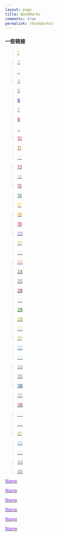```yaml
---
layout: page
title: BookMarks
comments: true
permalink: /bookmarks/
---
```


### 一些链接

>   <a href="/" target="_blank" rel="noopener"><font color="#a8bb19"> 1 </font> </a>

>   <a href="/" target="_blank" rel="noopener"><font color="#7cb9e8"> 2 </font> </a>

>   <a href="/" target="_blank" rel="noopener"><font color="#c9ffe5"> 3 </font> </a>

>   <a href="/" target="_blank" rel="noopener"><font color="#b284be"> 4 </font> </a>

>   <a href="/" target="_blank" rel="noopener"><font color="#5d8aa8"> 5 </font> </a>

>   <a href="/" target="_blank" rel="noopener"><font color="#00308f"> 6 </font> </a>

>   <a href="/" target="_blank" rel="noopener"><font color="#72a0c1"> 7 </font> </a>

>   <a href="/" target="_blank" rel="noopener"><font color="#a32638"> 8 </font> </a>

>   <a href="/" target="_blank" rel="noopener"><font color="#f0f8ff"> 9 </font> </a>

>   <a href="/" target="_blank" rel="noopener"><font color="#e32636"> 10 </font> </a>

>   <a href="/" target="_blank" rel="noopener"><font color="#c46210"> 11 </font> </a>

>   <a href="/" target="_blank" rel="noopener"><font color="#efdecd"> 12 </font> </a>

>   <a href="/" target="_blank" rel="noopener"><font color="#9f2b68"> 13 </font> </a>

>   <a href="/" target="_blank" rel="noopener"><font color="#f19cbb"> 14 </font> </a>

>   <a href="/" target="_blank" rel="noopener"><font color="#ab274f"> 15 </font> </a>

>   <a href="/" target="_blank" rel="noopener"><font color="#3b7a57"> 16 </font> </a>

>   <a href="/" target="_blank" rel="noopener"><font color="#ffbf00"> 17 </font> </a>

>   <a href="/" target="_blank" rel="noopener"><font color="#ff7e00"> 18 </font> </a>

>   <a href="/" target="_blank" rel="noopener"><font color="#ff033e"> 19 </font> </a>

>   <a href="/" target="_blank" rel="noopener"><font color="#9966cc"> 20 </font> </a>

>   <a href="/" target="_blank" rel="noopener"><font color="#a4c639"> 21 </font> </a>

>   <a href="/" target="_blank" rel="noopener"><font color="#f2f3f4"> 22 </font> </a>

>   <a href="/" target="_blank" rel="noopener"><font color="#cd9575"> 23 </font> </a>

>   <a href="/" target="_blank" rel="noopener"><font color="#665d1e"> 24 </font> </a>

>   <a href="/" target="_blank" rel="noopener"><font color="#915c83"> 25 </font> </a>

>   <a href="/" target="_blank" rel="noopener"><font color="#841b2d"> 26 </font> </a>

>   <a href="/" target="_blank" rel="noopener"><font color="#faebd7"> 27 </font> </a>

>   <a href="/" target="_blank" rel="noopener"><font color="#008000"> 28 </font> </a>

>   <a href="/" target="_blank" rel="noopener"><font color="#8db600"> 29 </font> </a>

>   <a href="/" target="_blank" rel="noopener"><font color="#fbceb1"> 30 </font> </a>

>   <a href="/" target="_blank" rel="noopener"><font color="#a8bb19"> 31 </font> </a>

>   <a href="/" target="_blank" rel="noopener"><font color="#7cb9e8"> 32 </font> </a>

>   <a href="/" target="_blank" rel="noopener"><font color="#c9ffe5"> 33 </font> </a>

>   <a href="/" target="_blank" rel="noopener"><font color="#b284be"> 34 </font> </a>

>   <a href="/" target="_blank" rel="noopener"><font color="#5d8aa8"> 35 </font> </a>

>   <a href="/" target="_blank" rel="noopener"><font color="#00308f"> 36 </font> </a>

>   <a href="/" target="_blank" rel="noopener"><font color="#72a0c1"> 37 </font> </a>

>   <a href="/" target="_blank" rel="noopener"><font color="#a32638"> 38 </font> </a>

>   <a href="/" target="_blank" rel="noopener"><font color="#f0f8ff"> 39 </font> </a>

>   <a href="/" target="_blank" rel="noopener"><font color="#f0f8ff"> 40 </font> </a>

>   <a href="/" target="_blank" rel="noopener"><font color="#a8bb19"> 41 </font> </a>

>   <a href="/" target="_blank" rel="noopener"><font color="#7cb9e8"> 42 </font> </a>

>   <a href="/" target="_blank" rel="noopener"><font color="#c9ffe5"> 43 </font> </a>

>   <a href="/" target="_blank" rel="noopener"><font color="#b284be"> 44 </font> </a>

>   <a href="/" target="_blank" rel="noopener"><font color="#5d8aa8"> 45 </font> </a>






 <a href="/" target="_blank" rel="noopener"><font color="#8a2be2"> Name </font> </a> <br>
 
 <a href="/" target="_blank" rel="noopener"><font color="#8a2be2"> Name </font> </a> <br>
 
 <a href="/" target="_blank" rel="noopener"><font color="#8a2be2"> Name </font> </a> <br>
 
 <a href="/" target="_blank" rel="noopener"><font color="#8a2be2"> Name </font> </a> <br>
 
 <a href="/" target="_blank" rel="noopener"><font color="#8a2be2"> Name </font> </a> <br>
 
 <a href="/" target="_blank" rel="noopener"><font color="#8a2be2"> Name </font> </a> <br>
